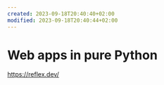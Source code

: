 ```yaml
---
created: 2023-09-18T20:40:40+02:00
modified: 2023-09-18T20:40:44+02:00
---
```


# Web apps in pure Python

https://reflex.dev/
